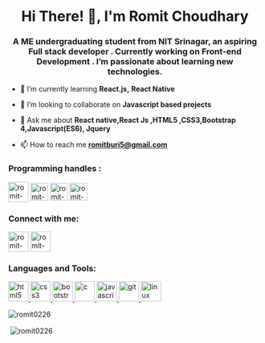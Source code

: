 <h1 align="center">Hi There! 👋, I'm Romit Choudhary</h1>
<h3 align="center">A ME undergraduating student from NIT Srinagar, an aspiring Full stack developer . Currently working on Front-end Development . I’m passionate about learning new technologies.</h3>



<!--- 🔭 I’m currently working on [](https://github.com/naina25/SimonGame)-->

- 🌱 I’m currently learning **React.js,** **React Native**

- 👯 I’m looking to collaborate on **Javascript based projects**

- 💬 Ask me about **React native,React Js ,HTML5 ,CSS3,Bootstrap 4,Javascript(ES6), Jquery**

- 📫 How to reach me **romitburi5@gmail.com**


 <h3 align="left"> Programming handles :</h3>
  <a href="https://www.hackerrank.com/romit0226" target="blank"><img align="center"   src=https://upload.wikimedia.org/wikipedia/commons/thumb/6/65/HackerRank_logo.png/768px-HackerRank_logo.png alt="romit-choudhary-810794165" height="40" width="40" /></a>
<a href="https://www.codechef.com/users/romit0226" target="blank"><img align="center"  src=https://lh3.googleusercontent.com/xM-xpo2304QX11xputm_cILYJCBshgGgYtVEP7q5HS9NFXNvQo6-BJHmi2lzEXC8dStqHHHn0TMT197IJJJ7St4bitI=s1080 alt="romit-choudhary-810794165" height="35" width="35" /></a>
 <a href="https://www.hackerearth.com/@romit14" target="blank"><img align="center"   src=https://upload.wikimedia.org/wikipedia/commons/thumb/e/e8/HackerEarth_logo.png/220px-HackerEarth_logo.png alt="romit-choudhary-810794165" height="35" width="35" /></a>
 <a href="https://leetcode.com/romitburi5/" target="blank"><img align="center"   src=https://upload.wikimedia.org/wikipedia/commons/1/19/LeetCode_logo_black.png alt="romit-choudhary-810794165" height="35" width="35" /></a>
 


<p align="left">
<h3 align="left">Connect with me:</h3>
<a href="https://linkedin.com/in/romit-choudhary-810794165/" target="blank"><img align="center"  src="https://img.icons8.com/dusk/64/000000/linkedin.png" alt="romit-choudhary-810794165" height="40" width="40" /></a>
<a href="https://twitter.com/RomitChoudhary8" target="blank"><img align="center"   src="https://img.icons8.com/plasticine/64/000000/twitter--v2.png" alt="romit-choudhary-810794165" height="40" width="40" /></a>

</p>

<h3 align="left">Languages and Tools:</h3>
<p align="left"><a href="https://www.w3.org/html/" target="_blank"> <img src="https://img.icons8.com/nolan/64/html-5.png" alt="html5" width="40" height="40"/> </a><a href="https://www.w3schools.com/css/" target="_blank"> <img src="https://img.icons8.com/dusk/64/000000/css3.png" alt="css3" width="40" height="40"/> </a> <a href="https://getbootstrap.com" target="_blank"> <img src="https://img.icons8.com/color/48/000000/bootstrap.png" alt="bootstrap" width="40" height="40"/> </a> <a href="https://www.cprogramming.com/" target="_blank"> <img src="https://img.icons8.com/color/48/000000/c-plus-plus-logo.png" alt="c" width="40" height="40"/> </a><a href="https://developer.mozilla.org/en-US/docs/Web/JavaScript" target="_blank"> <img src="https://img.icons8.com/dusk/64/000000/javascript.png" alt="javascript" width="40" height="40"/> </a> <a href="https://git-scm.com/" target="_blank"> <img src="https://www.vectorlogo.zone/logos/git-scm/git-scm-icon.svg" alt="git" width="40" height="40"/> </a> <a href="https://www.linux.org/" target="_blank"> <img src="https://img.icons8.com/dusk/64/000000/linux.png" alt="linux" width="40" height="40"/> </a> </p>

<p><img align="left" src="https://github-readme-stats.vercel.app/api/top-langs/?username=romit0226&layout=compact&theme=nightowl" alt="romit0226" /></p>
<br \>
<p>&nbsp;<img align="center" src="https://github-readme-stats.vercel.app/api?username=romit0226&show_icons=true&theme=nightowl" alt="romit0226" /></p>
